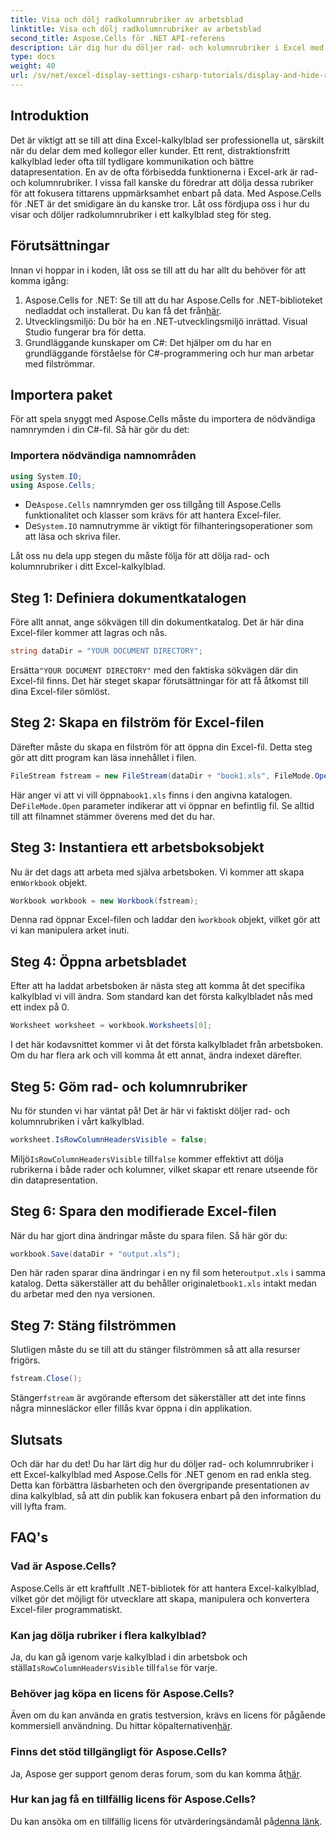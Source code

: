 ```yaml
---
title: Visa och dölj radkolumnrubriker av arbetsblad
linktitle: Visa och dölj radkolumnrubriker av arbetsblad
second_title: Aspose.Cells för .NET API-referens
description: Lär dig hur du döljer rad- och kolumnrubriker i Excel med Aspose.Cells för .NET med denna steg-för-steg-guide.
type: docs
weight: 40
url: /sv/net/excel-display-settings-csharp-tutorials/display-and-hide-row-column-headers-of-worksheet/
---
```

## Introduktion

Det är viktigt att se till att dina Excel-kalkylblad ser professionella ut, särskilt när du delar dem med kollegor eller kunder. Ett rent, distraktionsfritt kalkylblad leder ofta till tydligare kommunikation och bättre datapresentation. En av de ofta förbisedda funktionerna i Excel-ark är rad- och kolumnrubriker. I vissa fall kanske du föredrar att dölja dessa rubriker för att fokusera tittarens uppmärksamhet enbart på data. Med Aspose.Cells för .NET är det smidigare än du kanske tror. Låt oss fördjupa oss i hur du visar och döljer radkolumnrubriker i ett kalkylblad steg för steg.

## Förutsättningar

Innan vi hoppar in i koden, låt oss se till att du har allt du behöver för att komma igång:

1.  Aspose.Cells for .NET: Se till att du har Aspose.Cells for .NET-biblioteket nedladdat och installerat. Du kan få det från[här](https://releases.aspose.com/cells/net/).
2. Utvecklingsmiljö: Du bör ha en .NET-utvecklingsmiljö inrättad. Visual Studio fungerar bra för detta.
3. Grundläggande kunskaper om C#: Det hjälper om du har en grundläggande förståelse för C#-programmering och hur man arbetar med filströmmar.

## Importera paket

För att spela snyggt med Aspose.Cells måste du importera de nödvändiga namnrymden i din C#-fil. Så här gör du det:

### Importera nödvändiga namnområden

```csharp
using System.IO;
using Aspose.Cells;
```

-  De`Aspose.Cells` namnrymden ger oss tillgång till Aspose.Cells funktionalitet och klasser som krävs för att hantera Excel-filer.
-  De`System.IO` namnutrymme är viktigt för filhanteringsoperationer som att läsa och skriva filer.

Låt oss nu dela upp stegen du måste följa för att dölja rad- och kolumnrubriker i ditt Excel-kalkylblad.

## Steg 1: Definiera dokumentkatalogen

Före allt annat, ange sökvägen till din dokumentkatalog. Det är här dina Excel-filer kommer att lagras och nås.

```csharp
string dataDir = "YOUR DOCUMENT DIRECTORY";
```

 Ersätta`"YOUR DOCUMENT DIRECTORY"` med den faktiska sökvägen där din Excel-fil finns. Det här steget skapar förutsättningar för att få åtkomst till dina Excel-filer sömlöst.

## Steg 2: Skapa en filström för Excel-filen

Därefter måste du skapa en filström för att öppna din Excel-fil. Detta steg gör att ditt program kan läsa innehållet i filen.

```csharp
FileStream fstream = new FileStream(dataDir + "book1.xls", FileMode.Open);
```

 Här anger vi att vi vill öppna`book1.xls` finns i den angivna katalogen. De`FileMode.Open` parameter indikerar att vi öppnar en befintlig fil. Se alltid till att filnamnet stämmer överens med det du har.

## Steg 3: Instantiera ett arbetsboksobjekt

 Nu är det dags att arbeta med själva arbetsboken. Vi kommer att skapa en`Workbook` objekt.

```csharp
Workbook workbook = new Workbook(fstream);
```

 Denna rad öppnar Excel-filen och laddar den i`workbook` objekt, vilket gör att vi kan manipulera arket inuti.

## Steg 4: Öppna arbetsbladet

Efter att ha laddat arbetsboken är nästa steg att komma åt det specifika kalkylblad vi vill ändra. Som standard kan det första kalkylbladet nås med ett index på 0.

```csharp
Worksheet worksheet = workbook.Worksheets[0];
```

I det här kodavsnittet kommer vi åt det första kalkylbladet från arbetsboken. Om du har flera ark och vill komma åt ett annat, ändra indexet därefter.

## Steg 5: Göm rad- och kolumnrubriker

Nu för stunden vi har väntat på! Det är här vi faktiskt döljer rad- och kolumnrubriken i vårt kalkylblad.

```csharp
worksheet.IsRowColumnHeadersVisible = false;
```

 Miljö`IsRowColumnHeadersVisible` till`false` kommer effektivt att dölja rubrikerna i både rader och kolumner, vilket skapar ett renare utseende för din datapresentation.

## Steg 6: Spara den modifierade Excel-filen

När du har gjort dina ändringar måste du spara filen. Så här gör du:

```csharp
workbook.Save(dataDir + "output.xls");
```

 Den här raden sparar dina ändringar i en ny fil som heter`output.xls` i samma katalog. Detta säkerställer att du behåller originalet`book1.xls` intakt medan du arbetar med den nya versionen.

## Steg 7: Stäng filströmmen

Slutligen måste du se till att du stänger filströmmen så att alla resurser frigörs.

```csharp
fstream.Close();
```

 Stänger`fstream` är avgörande eftersom det säkerställer att det inte finns några minnesläckor eller fillås kvar öppna i din applikation.

## Slutsats

Och där har du det! Du har lärt dig hur du döljer rad- och kolumnrubriker i ett Excel-kalkylblad med Aspose.Cells för .NET genom en rad enkla steg. Detta kan förbättra läsbarheten och den övergripande presentationen av dina kalkylblad, så att din publik kan fokusera enbart på den information du vill lyfta fram.

## FAQ's

### Vad är Aspose.Cells?  
Aspose.Cells är ett kraftfullt .NET-bibliotek för att hantera Excel-kalkylblad, vilket gör det möjligt för utvecklare att skapa, manipulera och konvertera Excel-filer programmatiskt.

### Kan jag dölja rubriker i flera kalkylblad?  
 Ja, du kan gå igenom varje kalkylblad i din arbetsbok och ställa`IsRowColumnHeadersVisible` till`false` för varje.

### Behöver jag köpa en licens för Aspose.Cells?  
 Även om du kan använda en gratis testversion, krävs en licens för pågående kommersiell användning. Du hittar köpalternativen[här](https://purchase.aspose.com/buy).

### Finns det stöd tillgängligt för Aspose.Cells?  
 Ja, Aspose ger support genom deras forum, som du kan komma åt[här](https://forum.aspose.com/c/cells/9).

### Hur kan jag få en tillfällig licens för Aspose.Cells?  
Du kan ansöka om en tillfällig licens för utvärderingsändamål på[denna länk](https://purchase.aspose.com/temporary-license/).
